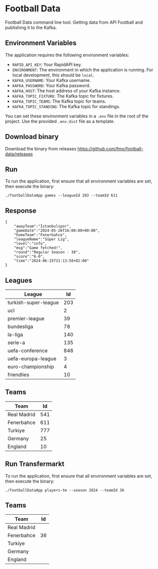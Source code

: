 # Football Data

Football Data command line tool. Getting data from API Football and publishing it to the Kafka.

## Environment Variables

The application requires the following environment variables:

- `RAPID_API_KEY`: Your RapidAPI key.
- `ENVIRONMENT`: The environment in which the application is running. For local development, this should be `local`.
- `KAFKA_USERNAME`: Your Kafka username.
- `KAFKA_PASSWORD`: Your Kafka password.
- `KAFKA_HOST`: The host address of your Kafka instance.
- `KAFKA_TOPIC_FIXTURE`: The Kafka topic for fixtures.
- `KAFKA_TOPIC_TEAMS`: The Kafka topic for teams.
- `KAFKA_TOPIC_STANDING`: The Kafka topic for standings.

You can set these environment variables in a `.env` file in the root of the project. Use the provided `.env.dist` file as a template.

## Download binary

Download the binary from releases https://github.com/fmo/football-data/releases

## Run

To run the application, first ensure that all environment variables are set, then execute the binary:

```
./footballDataApp games --leagueId 203 --teamId 611
```

## Response

```
{
    "awayTeam":"İstanbulspor",
    "gameDate":"2024-05-26T16:00:00+00:00",
    "homeTeam":"Fenerbahce",
    "leagueName":"Süper Lig",
    "level":"info",
    "msg":"Game fetched!",
    "round":"Regular Season - 38",
    "score":"6-0",
    "time":"2024-06-25T21:13:58+02:00"
}
```

## Leagues

| League               | Id  |
|----------------------|-----|
| turkish-super-league | 203 |
| ucl                  | 2   |
| premier-league       | 39  |
| bundesliga           | 78  |
| la-liga              | 140 |
| serie-a              | 135 |
| uefa-conference      | 848 |
| uefa-europa-league   | 3   |
| euro-championship    | 4   |
| friendlies           | 10  |


## Teams

| Team        | Id  |
|-------------|-----|
| Real Madrid | 541 |
| Fenerbahce  | 611 |
| Turkiye     | 777 |
| Germany     | 25  |
| England     | 10  |

## Run Transfermarkt

To run the application, first ensure that all environment variables are set, then execute the binary:

```
./footballDataApp players-tm --season 2024 --teamId 36
```

## Teams

| Team        | Id |
|-------------|----|
| Real Madrid |    |
| Fenerbahce  | 36 |
| Turkiye     |    |
| Germany     |    |
| England     |    |
